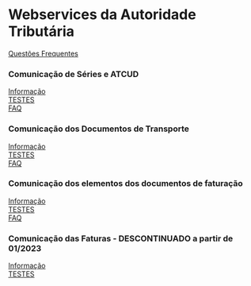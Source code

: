 # Webservices da Autoridade Tributária

[Questões Frequentes](https://info.portaldasfinancas.gov.pt/pt/apoio_contribuinte/questoes_frequentes/Pages/faqs.aspx)<br/>

### Comunicação de Séries e ATCUD
[Informação](https://info.portaldasfinancas.gov.pt/pt/apoio_contribuinte/Faturacao/Comunicacao_Series_ATCUD/Paginas/default.aspx)<br/>
[TESTES](https://github.com/marcolopes/dma/blob/master/org.dma.services.at/src/org/dma/services/at/test/SeriesServiceTest.java)<br/>
[FAQ](https://info.portaldasfinancas.gov.pt/pt/apoio_contribuinte/questoes_frequentes/Pages/faqs-00883.aspx)<br/>

### Comunicação dos Documentos de Transporte
[Informação](https://info.portaldasfinancas.gov.pt/pt/apoio_contribuinte/Documents/Comunicacao_Dados_Documentos_Transporte.pdf)<br/>
[TESTES](https://github.com/marcolopes/dma/blob/master/org.dma.services.at/src/org/dma/services/at/test/StockMovementServiceTest.java)<br/>
[FAQ](https://info.portaldasfinancas.gov.pt/pt/apoio_contribuinte/questoes_frequentes/Pages/faqs-00263.aspx)<br/>

### Comunicação dos elementos dos documentos de faturação
[Informação](https://info.portaldasfinancas.gov.pt/pt/apoio_contribuinte/Faturacao/Fatcorews/Documents/Comunicacao_dos_elementos_dos_documentos_de_faturacao.pdf)<br/>
[TESTES](https://github.com/marcolopes/dma/blob/master/org.dma.services.at/src/org/dma/services/at/test/DocumentosServiceTest.java)<br/>
[FAQ](https://info.portaldasfinancas.gov.pt/pt/apoio_contribuinte/questoes_frequentes/Pages/faqs.aspx)<br/>

### Comunicação das Faturas - DESCONTINUADO a partir de 01/2023
[Informação](https://info.portaldasfinancas.gov.pt/pt/apoio_contribuinte/Faturacao/Documents/ComunicacaodosdadosdasfaturasaAT.pdf)<br/>
[TESTES](https://github.com/marcolopes/dma/blob/master/org.dma.services.at/src/org/dma/services/at/test/FaturasServiceTest.java)<br/>
